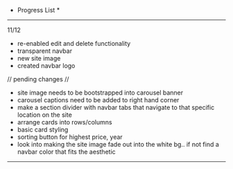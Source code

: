 * Progress List *
------------------------

11/12
- re-enabled edit and delete functionality
- transparent navbar
- new site image
- created navbar logo

// pending changes //
- site image needs to be bootstrapped into carousel banner
- carousel captions need to be added to right hand corner
- make a section divider with navbar tabs that navigate to that specific location on the site
- arrange cards into rows/columns
- basic card styling
- sorting button for highest price, year
- look into making the site image fade out into the white bg.. if not find a navbar color that fits the aesthetic
----------------------------------------------------------------

